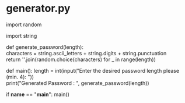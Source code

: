 # generator.py

import random    

import string     

def generate_password(length):    
    characters = string.ascii_letters + string.digits + string.punctuation                                                        
    return ''.join(random.choice(characters) for _ in range(length))                                                            

def main():
    length = int(input("Enter the desired password length please (min. 4): "))  
    print("Generated Password : ", generate_password(length))

if __name__ == "__main__":
    main()

